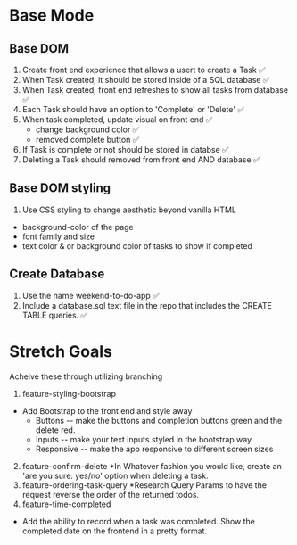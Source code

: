 # Base Mode

## Base DOM
1. Create front end experience that allows a usert to create a Task ✅
2. When Task created, it should be stored inside of a SQL database ✅
3. When Task created, front end refreshes to show all tasks from database ✅
4. Each Task should have an option to 'Complete' or 'Delete' ✅
5. When task completed, update visual on front end ✅
    * change background color ✅
    * removed complete button ✅
6. If Task is complete or not should be stored in databse ✅
7. Deleting a Task should removed from front end AND database ✅

## Base DOM styling
1. Use CSS styling to change aesthetic beyond vanilla HTML
  * background-color of the page
  * font family and size
  * text color & or background color of tasks to show if completed

## Create Database
1. Use the name weekend-to-do-app ✅
2. Include a database.sql text file in the repo that includes the CREATE TABLE queries. ✅

# Stretch Goals
Acheive these through utilizing branching
1. feature-styling-bootstrap
  * Add Bootstrap to the front end and style away
    - Buttons -- make the buttons and completion buttons green and the delete red.
    - Inputs -- make your text inputs styled in the bootstrap way
    - Responsive -- make the app responsive to different screen sizes
2. feature-confirm-delete
  *In Whatever fashion you would like, create an 'are you sure: yes/no' option when deleting a task.
3. feature-ordering-task-query
  *Research Query Params to have the request reverse the order of the returned todos.
4. feature-time-completed
  * Add the ability to record when a task was completed. Show the completed date on the frontend in a pretty format.

